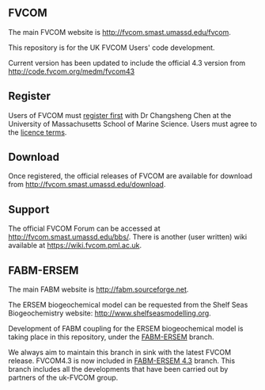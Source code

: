 FVCOM
-----

The main FVCOM website is http://fvcom.smast.umassd.edu/fvcom.

This repository is for the UK FVCOM Users' code development.

Current version has been updated to include the official 4.3 version from http://code.fvcom.org/medm/fvcom43


Register
--------

Users of FVCOM must [register first](http://fvcom.smast.umassd.edu/wp-login.php?action=register) with Dr Changsheng Chen at the University of Massachusetts School of Marine Science. Users must agree to the [licence terms](FVCOM_source/LICENCE).

Download
--------

Once registered, the official releases of FVCOM are available for download from http://fvcom.smast.umassd.edu/download.

Support
-------

The official FVCOM Forum can be accessed at http://fvcom.smast.umassd.edu/bbs/. There is another (user written) wiki available at https://wiki.fvcom.pml.ac.uk.

FABM-ERSEM
----------

The main FABM website is http://fabm.sourceforge.net.

The ERSEM biogeochemical model can be requested from the Shelf Seas Biogeochemistry website: http://www.shelfseasmodelling.org.

Development of FABM coupling for the ERSEM biogeochemical model is taking place in this repository, under the [FABM-ERSEM](https://gitlab.ecosystem-modelling.pml.ac.uk/fvcom/uk-fvcom/tree/FABM-ERSEM) branch.

We always aim to maintain this branch in sink with the latest FVCOM release. FVCOM4.3 is now included in [FABM-ERSEM 4.3](https://gitlab.ecosystem-modelling.pml.ac.uk/fvcom/uk-fvcom/tree/FABM-ERSEM_v4.3) branch. This branch includes all the developments that have been carried out by partners of the uk-FVCOM group.